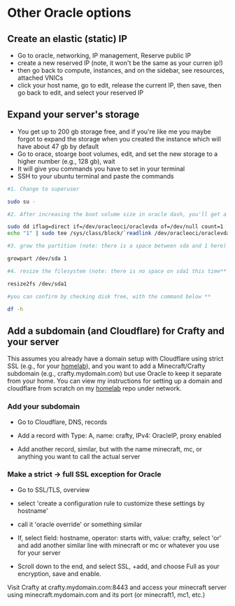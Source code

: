 # Other Oracle options

## Create an elastic (static) IP

- Go to oracle, networking, IP management, Reserve public IP
- create a new reserved IP (note, it won't be the same as your curren ip!)
- then go back to compute, instances, and on the sidebar, see resources, attached VNICs
- click your host name, go to edit, release the current IP, then save, then go back to edit, and select your reserved IP

## Expand your server's storage

- You get up to 200 gb storage free, and if you're like me you maybe forgot to expand the storage when you created the instance which will have about 47 gb by default
- Go to orace, stoarge boot volumes, edit, and set the new storage to a higher number (e.g., 128 gb), wait
- It will give you commands you have to set in your terminal
- SSH to your ubuntu terminal and paste the commands

```bash
#1. Change to superuser 

sudo su - 

#2. After increasing the boot volume size in oracle dash, you'll get a rescan command that will look something like this below 

sudo dd iflag=direct if=/dev/oracleoci/oraclevda of=/dev/null count=1
echo "1" | sudo tee /sys/class/block/`readlink /dev/oracleoci/oraclevda | cut -d'/' -f 2`/device/rescan

#3. grow the partition (note: there is a space between sda and 1 here) **

growpart /dev/sda 1 

#4. resize the filesystem (note: there is no space on sda1 this time**

resize2fs /dev/sda1

#you can confirm by checking disk free, with the command below **

df -h

```

## Add a subdomain (and Cloudflare) for Crafty and your server

This assumes you already have a domain setup with Cloudflare using strict SSL (e.g., for your [homelab](https://github.com/mgrimace/Homelab)), and you want to add a Minecraft/Crafty subdomain (e.g., crafty.mydomain.com) but use Oracle to keep it separate from your home. You can view my instructions for setting up a domain and cloudflare from scratch on my [homelab](https://github.com/mgrimace/Homelab) repo under network.

### Add your subdomain 

- Go to Cloudflare, DNS, records
- Add a record with Type: A, name: crafty, IPv4: OracleIP, proxy enabled

- Add another record, similar, but with the name minecraft, mc, or anything you want to call the actual server

### Make a strict -> full SSL exception for Oracle

- Go to SSL/TLS, overview

- select 'create a configuration rule to customize these settings by hostname'

- call it 'oracle override' or something similar

- If, select field: hostname, operator: starts with, value: crafty, select 'or' and add another similar line with minecraft or mc or whatever you use for your server 

- Scroll down to the end, and select SSL, +add, and choose Full as your encryption, save and enable.

Visit Crafty at crafty.mydomain.com:8443 and access your minecraft server using minecraft.mydomain.com and its port (or minecraft1, mc1, etc.)
